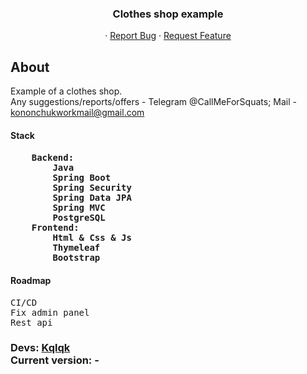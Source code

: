 <div align="center">
  <h3 align="center">Clothes shop example</h3>

  <p align="center">
    ·
    <a href="https://github.com/kqlqk/Clothes-Shop/issues">Report Bug</a>
    ·
    <a href="https://github.com/kqlqk/Clothes-Shop/issues">Request Feature</a>
  </p>
</div>

## About

Example of a clothes shop.<br>
Any suggestions/reports/offers - Telegram @CallMeForSquats; Mail - kononchukworkmail@gmail.com
<br>
<h4>Stack<h4/>
<pre>
    Backend:
        Java
        Spring Boot
        Spring Security
        Spring Data JPA
        Spring MVC
        PostgreSQL
    Frontend:
        Html & Css & Js
        Thymeleaf
        Bootstrap
</pre>

<h4>Roadmap</h4>
<pre>
CI/CD
Fix admin panel
Rest api
</pre>

<h3>
<b>Devs:</b> <a href="https://github.com/kqlqk">Kqlqk</a> <br/>
<b>Current version:</b> - <br/>
</h3>